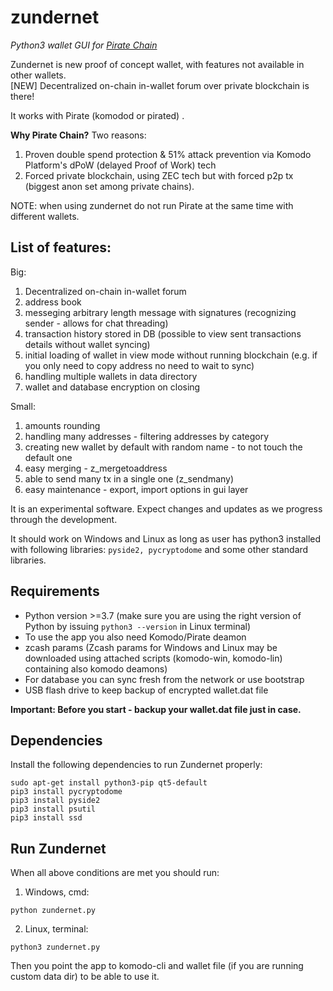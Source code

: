 # zundernet
_Python3 wallet GUI for [Pirate Chain](https://pirate.black/)_

Zundernet is new proof of concept wallet, with features not available in other wallets.  
[NEW] Decentralized on-chain in-wallet forum over private blockchain is there!

It works with Pirate (komodod or pirated) .

**Why Pirate Chain?** Two reasons:
1. Proven double spend protection & 51% attack prevention via Komodo Platform's dPoW (delayed Proof of Work) tech
2. Forced private blockchain, using ZEC tech but with forced p2p tx (biggest anon set among private chains).

NOTE: when using zundernet do not run Pirate at the same time with different wallets.

## List of features:

Big:
1. Decentralized on-chain in-wallet forum
3. address book
4. messeging arbitrary length message with signatures (recognizing sender - allows for chat threading)
5. transaction history stored in DB (possible to view sent transactions details without wallet syncing)
6. initial loading of wallet in view mode without running blockchain (e.g. if you only need to copy address no need to wait to sync)
7. handling multiple wallets in data directory
8. wallet and database encryption on closing

Small:
1. amounts rounding
2. handling many addresses - filtering addresses by category
3. creating new wallet by default with random name - to not touch the default one
4. easy merging - z_mergetoaddress
5. able to send many tx in a single one (z_sendmany)
6. easy maintenance - export, import options in gui layer

It is an experimental software. Expect changes and updates as we progress through the development.

It should work on Windows and Linux as long as user has python3 installed with following libraries: `pyside2, pycryptodome` and some other standard libraries.

## Requirements

- Python version >=3.7 (make sure you are using the right version of Python by issuing `python3 --version` in Linux terminal)
- To use the app you also need Komodo/Pirate deamon
- zcash params (Zcash params for Windows and Linux may be downloaded using attached scripts (komodo-win, komodo-lin) containing also komodo deamons)
- For database you can sync fresh from the network or use bootstrap
- USB flash drive to keep backup of encrypted wallet.dat file

**Important: Before you start - backup your wallet.dat file just in case.**

## Dependencies
Install the following dependencies to run Zundernet properly:
```shell
sudo apt-get install python3-pip qt5-default
pip3 install pycryptodome
pip3 install pyside2
pip3 install psutil
pip3 install ssd
```
## Run Zundernet
When all above conditions are met you should run:

1. Windows, cmd:
```shell
python zundernet.py
```
2. Linux, terminal:
```shell
python3 zundernet.py
```
Then you point the app to komodo-cli and wallet file (if you are running custom data dir) to be able to use it.
